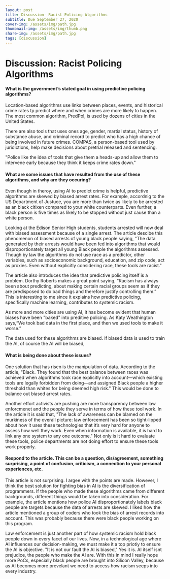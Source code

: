 ```yaml
---
layout: post
title: Discussion- Racist Policing Algorithms
subtitle: Due September 27, 2020
cover-img: /assets/img/path.jpg
thumbnail-img: /assets/img/thumb.png
share-img: /assets/img/path.jpg
tags: [discussion]
---
```


# Discussion: Racist Policing Algorithms

#### What is the government’s stated goal in using predictive policing algorithms?
Location-based algorithms use links between places, events, and historical crime rates tp predict where and when crimes are more likely to happen. The most common algorithm, PredPol, is used by dozens of cities in the United States.

There are also tools that uses ones age, gender, martial status, history of substance abuse, and criminal record to predict who has a high chance of being involved in future crimes. COMPAS, a person-based tool used by juridictions, help make decisions about pretrial released and sentencing. 

"Police like the idea of tools that give them a heads-up and allow them to intervene early because they think it keeps crime rates down."

#### What are some issues that have resulted from the use of these algorithms, and why are they occuring?
Even though in theroy, using AI to predict crime is helpful, predictive algorithms are skewed by biased arrest rates. For example, accordnig to the US Department of Justuce, you are more than twice as likely to be arrested as an black citixen compared to your white counterparts. Even further, a black person is five times as likely to be stopped without just cause than a white person. 

Looking at the Edison Senior High students, students arrested will now deal with biased assessment because of a single arrest. The article descibe this phenomenon of biased arrests of young black people saying, "The data generated by
their arrests would have been fed into algorithms that would disproportionately target all young Black people the algorithms assessed. Though by law the algorithms do not use race as a predictor, other variables, such as socioeconomic background, education, and zip code, act as proxies. Even without explicitly considering race, these tools are racist."

The article also introduces the idea that predictive policing itself is a problem. Dorthy Roberts makes a great point saying, “Racism has always been about predicting, about making certain racial groups seem as if they are predisposed to do bad things and therefore justify controlling them.” This is interesting to me since it explains how predictive policing, specifically machine learning, contributes to systemic racism.  

As more and more cities are using AI, it has become evident that human biases have been "baked" into preditive policing. As Katy Weathington says,“We took bad data in the first place, and then we used tools to make it worse.”

The data used for these algorithms are biased. If biased data is used to train the AI, of course the AI will be biased,

#### What is being done about these issues?
One solution that has risen is the manipulation of data. According to the article, "Black. They found that the best balance between races was achieved when algorithms took race explicitly into account—which existing tools are legally forbidden from doing—and assigned Black people a higher threshold than whites for being deemed high risk." This would be done to balance out biased arrest rates.

Another effort activists are pushing are more transparency between law enforcmenet and the people they serve in terms of how these tool work. In the article it is said that, "The lack of awareness can be blamed on the murkiness of the overall picture: law enforcement has been so tight-lipped about how it uses these technologies that it’s very hard for anyone to assess how well they work. Even when information is available, it is hard to link any one system to any one outcome." Not only is it hard to evaluate these tools, police departments are not doing effort to ensure these tools work properly.

#### Respond to the article. This can be a question, dis/agreement, something surprising, a point of confusion, criticism, a connection to your personal experiences, etc. 
This article is not surprising. I argee with the points are made. However, I think the best solution for fighting bias in AI is the diversification of programmers. If the people who made these algorithms came from different backgrounds, different things would be taken into consideration. For example, the article mentions how police AI disproportionately labels black people are targets because the data of arrests are skewed. I liked how the article mentioned a group of coders who took the bias of arrest records into account. This was probably because there were black people working on this program.

Law enforcement is just another part of how systemic racism hold black people down in every facet of our lives. Now, in a technological age where AI influences our decision-making, we must make it a top priotiy to ensure the AI is objective. "It is not our fault the AI is biased," Yes it is. AI itself isnt prejudice, the people who make the AI are. With this in mind I really hope more PoCs, especially black people are brought into Silicon Valley, because as AI becomes more prevelant we need to access how racism seeps into every industry.

